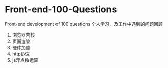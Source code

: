 # Front-end-100-Questions
Front-end development of 100 questions
 个人学习，及工作中遇到的问题回顾

1. 浏览器内核
2. 页面渲染
3. 硬件加速
4. http协议
5. js浮点数运算
